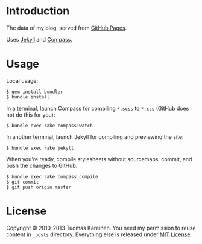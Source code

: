 # Introduction

The data of my blog, served from
[GitHub Pages](http://help.github.com/pages/).

Uses [Jekyll](https://github.com/mojombo/jekyll) and
[Compass](http://compass-style.org/).

# Usage

Local usage:

    $ gem install bundler
    $ bundle install

In a terminal, launch Compass for compiling `*.scss` to `*.css`
(GitHub does not do this for you):

    $ bundle exec rake compass:watch

In another terminal, launch Jekyll for compiling and previewing the
site:

    $ bundle exec rake jekyll

When you're ready, compile stylesheets without sourcemaps, commit, and
push the changes to GitHub:

    $ bundle exec rake compass:compile
    $ git commit
    $ git push origin master

# License

Copyright &copy; 2010-2013 Tuomas Kareinen. You need my permission to
reuse content in `_posts` directory. Everything else is released under
[MIT License](http://www.opensource.org/licenses/MIT).
